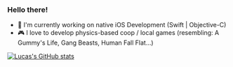 ### Hello there!
- 📱 I'm currently working on native iOS Development (Swift | Objective-C)
- 🎮 I love to develop physics-based coop / local games (resembling: A Gummy's Life, Gang Beasts, Human Fall Flat...)

[![Lucas's GitHub stats](https://github-readme-stats.vercel.app/api?username=lucaswkuipers&count_private=true&show_icons=true&theme=radical)
](https/github.com/anuraghazra/github-readme-stats)
